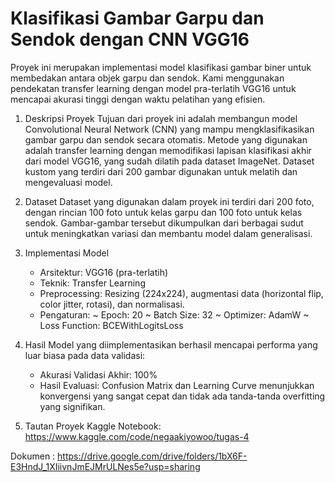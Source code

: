 # Klasifikasi Gambar Garpu dan Sendok dengan CNN VGG16
Proyek ini merupakan implementasi model klasifikasi gambar biner untuk membedakan antara objek garpu dan sendok. Kami menggunakan pendekatan transfer learning dengan model pra-terlatih VGG16 untuk mencapai akurasi tinggi dengan waktu pelatihan yang efisien.

1. Deskripsi Proyek
Tujuan dari proyek ini adalah membangun model Convolutional Neural Network (CNN) yang mampu mengklasifikasikan gambar garpu dan sendok secara otomatis. Metode yang digunakan adalah transfer learning dengan memodifikasi lapisan klasifikasi akhir dari model VGG16, yang sudah dilatih pada dataset ImageNet. Dataset kustom yang terdiri dari 200 gambar digunakan untuk melatih dan mengevaluasi model.

2. Dataset
Dataset yang digunakan dalam proyek ini terdiri dari 200 foto, dengan rincian 100 foto untuk kelas garpu dan 100 foto untuk kelas sendok. Gambar-gambar tersebut dikumpulkan dari berbagai sudut untuk meningkatkan variasi dan membantu model dalam generalisasi.

3. Implementasi Model
   - Arsitektur: VGG16 (pra-terlatih)
   - Teknik: Transfer Learning
   - Preprocessing: Resizing (224x224), augmentasi data (horizontal flip, color jitter, rotasi), dan normalisasi.
   - Pengaturan:
     ~ Epoch: 20
     ~ Batch Size: 32
     ~ Optimizer: AdamW
     ~ Loss Function: BCEWithLogitsLoss

4. Hasil
   Model yang diimplementasikan berhasil mencapai performa yang luar biasa pada data validasi:
   - Akurasi Validasi Akhir: 100%
   - Hasil Evaluasi: Confusion Matrix dan Learning Curve menunjukkan konvergensi yang sangat cepat dan tidak ada tanda-tanda overfitting yang signifikan.

5. Tautan Proyek
Kaggle Notebook: https://www.kaggle.com/code/negaakiyowoo/tugas-4

Dokumen : https://drive.google.com/drive/folders/1bX6F-E3HndJ_1XIiivnJmEJMrULNes5e?usp=sharing
